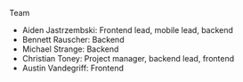 Team
* Aiden Jastrzembski: Frontend lead, mobile lead, backend
* Bennett Rauscher: Backend
* Michael Strange: Backend
* Christian Toney: Project manager, backend lead, frontend 
* Austin Vandegriff: Frontend
